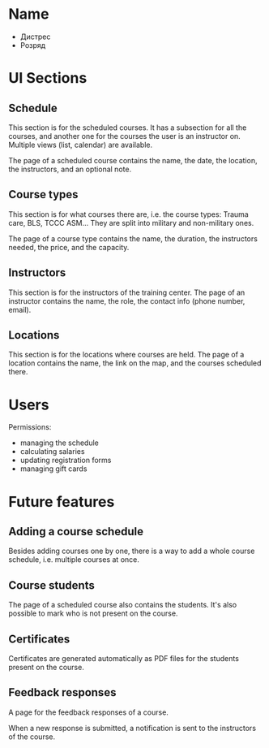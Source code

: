 # Name

- Дистрес
- Розряд

# UI Sections

## Schedule

This section is for the scheduled courses. It has a subsection for all the 
courses, and another one for the courses the user is an instructor on.
Multiple views (list, calendar) are available.

The page of a scheduled course contains the name, the date, the location, 
the instructors, and an optional note. 

## Course types

This section is for what courses there are, i.e. the course types: Trauma care, 
BLS, TCCC ASM... They are split into military and non-military ones.

The page of a course type contains the name, the duration, the instructors 
needed, the price, and the capacity.

## Instructors

This section is for the instructors of the training center. The page of an 
instructor contains the name, the role, the contact info (phone number, email).

## Locations

This section is for the locations where courses are held. The page of a location 
contains the name, the link on the map, and the courses scheduled there.

# Users

Permissions:
- managing the schedule
- calculating salaries
- updating registration forms
- managing gift cards

# Future features

## Adding a course schedule

Besides adding courses one by one, there is a way to add a whole course schedule, 
i.e. multiple courses at once.

## Course students

The page of a scheduled course also contains the students. It's also possible 
to mark who is not present on the course.

## Certificates

Certificates are generated automatically as PDF files for the students present 
on the course.

## Feedback responses

A page for the feedback responses of a course.

When a new response is submitted, a notification is sent to the instructors of 
the course.
